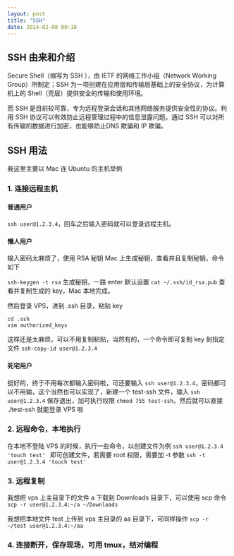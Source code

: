 ```yaml
---
layout: post
title: "SSH"
date: 2014-02-08 00:18
---
```

## SSH 由来和介绍
Secure Shell（缩写为 SSH ），由 IETF 的网络工作小组（Network Working Group）所制定；SSH 为一项创建在应用层和传输层基础上的安全协议，为计算机上的 Shell（壳层）提供安全的传输和使用环境。

而 SSH 是目前较可靠，专为远程登录会话和其他网络服务提供安全性的协议。利用 SSH 协议可以有效防止远程管理过程中的信息泄露问题。通过 SSH 可以对所有传输的数据进行加密，也能够防止DNS 欺骗和 IP 欺骗。

## SSH 用法
我这里主要以 Mac 连 Ubuntu 的主机举例

### 1. 连接远程主机
#### 普通用户
`ssh user@1.2.3.4`，回车之后输入密码就可以登录远程主机。

#### 懒人用户
输入密码太麻烦了，使用 RSA 秘钥
Mac 上生成秘钥，查看并且复制秘钥，命令如下

`ssh-keygen -t rsa` 生成秘钥，一路 enter 默认设置
`cat ~/.ssh/id_rsa.pub` 查看并复制生成的 key，Mac 本地完成。

然后登录 VPS，进到 .ssh 目录，粘贴 key

```
cd .ssh
vim authorized_keys 
```
这样还是太麻烦，可以不用复制粘贴，当然有的，一个命令即可复制 key 到指定文件
`ssh-copy-id user@1.2.3.4`

#### 死宅用户
挺好的，终于不用每次都输入密码啦，可还要输入 `ssh user@1.2.3.4`，密码都可以不用输，这个当然也可以实现了，新建一个 test-ssh 文件，输入  `ssh user@1.2.3.4` 保存退出，加可执行权限 `chmod 755 test-ssh`。然后就可以直接 ./test-ssh 就能登录 VPS 啦

### 2. 远程命令，本地执行
在本地不登陆 VPS 的时候，执行一些命令，以创建文件为例
`ssh user@1.2.3.4 'touch test' `
即可创建文件，若需要 root 权限，需要加 -t 参数
`ssh -t user@1.2.3.4 'touch test' `

### 3. 远程复制
我想把 vps 上主目录下的文件 a 下载到 Downloads 目录下，可以使用 scp 命令
`scp -r user@1.2.3.4:~/a ~/Downloads`

我想把本地文件 test 上传到 vps 主目录的 aa 目录下，可同样操作
`scp -r ~/test user@1.2.3.4:~/aa`

### 4. 连接断开，保存现场，可用 tmux，结对编程